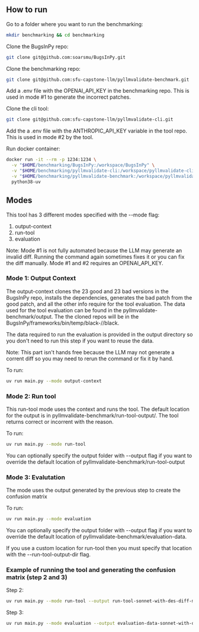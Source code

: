 ## How to run

Go to a folder where you want to run the benchmarking:

```bash
mkdir benchmarking && cd benchmarking
```

Clone the BugsInPy repo:

```bash
git clone git@github.com:soarsmu/BugsInPy.git
```

Clone the benchmarking repo:

```bash
git clone git@github.com:sfu-capstone-llm/pyllmvalidate-benchmark.git
```
Add a .env file with the OPENAI_API_KEY in the benchmarking repo. This is used in mode #1 to generate the incorrect patches.

Clone the cli tool:

```bash
git clone git@github.com:sfu-capstone-llm/pyllmvalidate-cli.git
```
Add the a .env file with the ANTHROPIC_API_KEY variable in the tool repo. This is used in mode #2 by the tool.

Run docker container:

```bash
docker run -it --rm -p 1234:1234 \
  -v "$HOME/benchmarking/BugsInPy:/workspace/BugsInPy" \
  -v "$HOME/benchmarking/pyllmvalidate-cli:/workspace/pyllmvalidate-cli" \
  -v "$HOME/benchmarking/pyllmvalidate-benchmark:/workspace/pyllmvalidate-benchmark" \
  python38-uv
```

## Modes

This tool has 3 different modes specified with the --mode flag:

1. output-context
2. run-tool
3. evaluation

Note: Mode #1 is not fully automated because the LLM may generate an invalid diff. Running the command again sometimes fixes it or you can fix the diff manually. Mode #1 and #2 requires an OPENAI_API_KEY.

### Mode 1: Output Context

The output-context clones the 23 good and 23 bad versions in the BugsInPy repo, installs the dependencies, generates the bad patch from the good patch, and all the other info require for the tool evaluation. The data used for the tool evaluation can be found in the pyllmvalidate-benchmark/output. The the cloned repos will be in the BugsInPy/frameworks/bin/temp/black-<bug-number>/<version>/black.

The data required to run the evaluation is provided in the output directory so you don't need to run this step if you want to reuse the data.

Note: This part isn't hands free because the LLM may not generate a corrent diff so you may need to rerun the command or fix it by hand.

To run:

```bash
uv run main.py --mode output-context
```

### Mode 2: Run tool

This run-tool mode uses the context and runs the tool. The default location for the output is in pyllmvalidate-benchmark/run-tool-output/. The tool returns correct or incorrent with the reason.

To run:

```bash
uv run main.py --mode run-tool
```

You can optionally specify the output folder with --output flag if you want to override the default location of pyllmvalidate-benchmark/run-tool-output

### Mode 3: Evalutation

The mode uses the output generated by the previous step to create the confusion matrix

To run:

```bash
uv run main.py --mode evaluation
```

You can optionally specify the output folder with --output flag if you want to override the default location of pyllmvalidate-benchmark/evaluation-data.

If you use a custom location for run-tool then you must specify that location with the --run-tool-output-dir flag.

### Example of running the tool and generating the confusion matrix (step 2 and 3)

Step 2:

```bash
uv run main.py --mode run-tool --output run-tool-sonnet-with-des-diff-method-coverage-files
```

Step 3:

```bash
uv run main.py --mode evaluation --output evaluation-data-sonnet-with-des-diff-method-coverage-files --run-tool-output-dir run-tool-sonnet-with-des-diff-method-coverage-files
```
